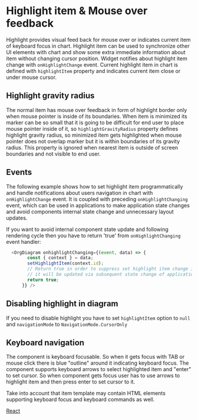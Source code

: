 # Highlight item & Mouse over feedback
Highlight provides visual feed back for mouse over or indicates current item of keyboard focus in chart. Highlight item can be used to synchronize other UI elements with chart and show some extra immediate information about item without changing cursor position. Widget notifies about highlight item change with `onHighlightChange` event. Current highlight item in chart is defined with `highlightItem` property and indicates current item close or under mouse cursor. 

## Highlight gravity radius
The normal item has mouse over feedback in form of highlight border only when mouse pointer is inside of its boundaries. 
When item is minimized its marker can be so small that it is going to be difficult for end user to place mouse pointer inside of it, so `highlightGravityRadius` property defines highlight gravity radius, so minimized item gets highlighted when mouse pointer does not overlap marker but it is within boundaries of its gravity radius. This property is ignored when nearest item is outside of screen boundaries and not visible to end user.

## Events
The following example shows how to set highlight item programmatically and handle notifications about users navigation in chart with `onHighlightChange` event. It is coupled with preceding `onHighlightChanging` event, which can be used in applications to make application state changes and avoid components internal state change and unnecessary layout updates. 

If you want to avoid internal component state update and following rendering cycle then you have to return 'true' from `onHighlightChanging` event handler:

```JavaScript
  <OrgDiagram onhighlightChanging={(event, data) => {
        const { context } = data;
        setHighlightItem(context.id);
        // Return true in order to suppress set highlight item change in control
        // it will be updated via subsequent state change of application
        return true;
      }} />
```

## Disabling highlight in diagram
If you need to disable highlight you have to set `highlightItem` option to `null` and `navigationMode` to `NavigationMode.CursorOnly`

## Keyboard navigation
The component is keyboard focusable. So when it gets focus with TAB or mouse click there is blue "outline" around it indicating keyboard focus. The component supports keyboard arrows to select highlighted item and "enter" to set cursor. So when component gets focus user has to use arrows to highlight item and then press enter to set cursor to it.

Take into account that item template may contain HTML elements supporting keyboard focus and keyboard commands as well.

[React](../src/Samples/SelectingHighlightItem.js)
